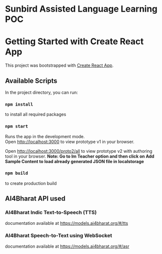 # Sunbird Assisted Language Learning POC

# Getting Started with Create React App

This project was bootstrapped with [Create React App](https://github.com/facebook/create-react-app).

## Available Scripts
In the project directory, you can run:

### `npm install`

to install all required packages

### `npm start`

Runs the app in the development mode.\
Open [http://localhost:3000](http://localhost:3000) to view prototype v1 in your browser.

Open [http://localhost:3000/proto2/all](http://localhost:3000/proto2/all) to view prototype v2 with authoring tool in your browser.
**Note: Go to Im Teacher option and then click on Add Sample Content to load already generated JSON file in localstorage**

### `npm build`

to create production build

## AI4Bharat API used

### AI4Bharat Indic Text-to-Speech (TTS)

documentation available at 
https://models.ai4bharat.org/#/tts

### AI4Bharat Speech-to-Text using WebSocket

documentation available at 
https://models.ai4bharat.org/#/asr